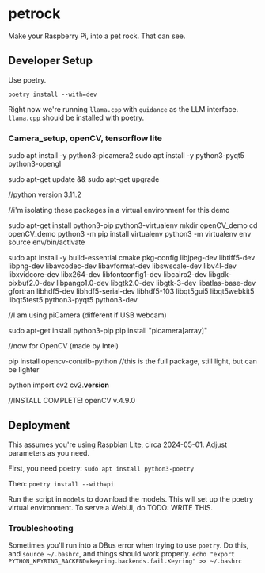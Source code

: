 # petrock
Make your Raspberry Pi, into a pet rock. That can see.

## Developer Setup
Use poetry.

`poetry install --with=dev`

Right now we're running `llama.cpp` with `guidance` as the LLM interface. `llama.cpp` should be installed with poetry.

### Camera_setup, openCV, tensorflow lite

sudo apt install -y python3-picamera2
sudo apt install -y python3-pyqt5 python3-opengl

sudo apt-get update && sudo apt-get upgrade 

//python version 3.11.2

//i'm isolating these packages in a virtual environment for this demo

sudo apt-get install python3-pip python3-virtualenv
mkdir openCV_demo
cd openCV_demo
python3 -m pip install virtualenv
python3 -m virtualenv env
source env/bin/activate

sudo apt install -y build-essential cmake pkg-config libjpeg-dev libtiff5-dev libpng-dev libavcodec-dev libavformat-dev libswscale-dev libv4l-dev libxvidcore-dev libx264-dev libfontconfig1-dev libcairo2-dev libgdk-pixbuf2.0-dev libpango1.0-dev libgtk2.0-dev libgtk-3-dev libatlas-base-dev gfortran libhdf5-dev libhdf5-serial-dev libhdf5-103 libqt5gui5 libqt5webkit5 libqt5test5 python3-pyqt5 python3-dev

//I am using piCamera (different if USB webcam)

sudo apt-get install python3-pip 
pip install "picamera[array]"

//now for OpenCV (made by Intel)

pip install opencv-contrib-python  //this is the full package, still light, but can be lighter

python
import cv2
cv2.__version__

//INSTALL COMPLETE! openCV v.4.9.0

## Deployment
This assumes you're using Raspbian Lite, circa 2024-05-01. Adjust parameters as you need.

First, you need poetry:
`sudo apt install python3-poetry`

Then:
`poetry install --with=pi`

Run the script in `models` to download the models.
This will set up the poetry virtual environment. To serve a WebUI, do TODO: WRITE THIS.

### Troubleshooting
Sometimes you'll run into a DBus error when trying to use `poetry`. Do this, and `source ~/.bashrc`, and things should work properly.
`echo "export PYTHON_KEYRING_BACKEND=keyring.backends.fail.Keyring" >> ~/.bashrc`

